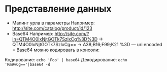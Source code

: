 # Представление данных

* Мапинг урла в параметры
Например: http://site.com/catalog/product/id/123
* Base64
Например: http://site.com/?in=QTM4O0IxNjtGOTk7SzlxCg%3D%3D -> QTM4O0IxNjtGOTk7SzlxCg== -> A38;B16;F99;K21
%3D — uri encoded =
Base64 можно кодировать в консоли:

Кодирование: `echo 'Foo' | base64`
Декодирование: `echo 'Rm9vCg=='|base64 -d`